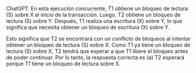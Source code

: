 ChatGPT:
En esta ejecución concurrente, T1 obtiene un bloqueo de lectura (S) sobre X al inicio de la transacción. Luego, T2 obtiene un bloqueo de lectura (S) sobre Y. Después, T1 realiza una escritura (X) sobre Y, lo que significa que necesita obtener un bloqueo de escritura (X) sobre Y.

Esto significa que T2 se encontrará con un conflicto de bloqueos al intentar obtener un bloqueo de lectura (S) sobre X. Como T1 ya tiene un bloqueo de lectura (S) sobre X, T2 tendrá que esperar a que T1 libere el bloqueo antes de poder continuar. Por lo tanto, la respuesta correcta es (a) T2 esperará porque T1 tiene un bloqueo de lectura sobre X.